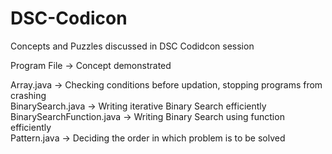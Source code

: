 # DSC-Codicon
Concepts and Puzzles discussed in DSC Codidcon session

Program File -> Concept demonstrated

Array.java -> Checking conditions before updation, stopping programs from crashing<br>
BinarySearch.java -> Writing iterative Binary Search efficiently<br>
BinarySearchFunction.java -> Writing Binary Search using function efficiently<br>
Pattern.java -> Deciding the order in which problem is to be solved<br>
